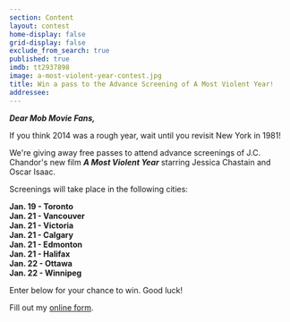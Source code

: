 ```yaml
---
section: Content
layout: contest
home-display: false
grid-display: false
exclude_from_search: true
published: true
imdb: tt2937898
image: a-most-violent-year-contest.jpg
title: Win a pass to the Advance Screening of A Most Violent Year!
addressee: 
---
```


***Dear Mob Movie Fans,***

If you think 2014 was a rough year, wait until you revisit New York in 1981!

We're giving away free passes to attend advance screenings of J.C. Chandor's new film ***A Most Violent Year*** starring Jessica Chastain and Oscar Isaac. 

Screenings will take place in the following cities:

**Jan. 19 - Toronto**  
**Jan. 21 - Vancouver**  
**Jan. 21 - Victoria**  
**Jan. 21 - Calgary**  
**Jan. 21 - Edmonton**  
**Jan. 21 - Halifax**  
**Jan. 22 - Ottawa**  
**Jan. 22 - Winnipeg**

Enter below for your chance to win.  Good luck!

<div id="wufoo-z1ma9wex03mr6tm">
Fill out my <a href="https://dearcastandcrew.wufoo.com/forms/z1ma9wex03mr6tm">online form</a>.
</div>
<script type="text/javascript">var z1ma9wex03mr6tm;(function(d, t) {
var s = d.createElement(t), options = {
'userName':'dearcastandcrew',
'formHash':'z1ma9wex03mr6tm',
'autoResize':true,
'height':'485',
'async':true,
'host':'wufoo.com',
'header':'hide',
'ssl':true};
s.src = ('https:' == d.location.protocol ? 'https://' : 'http://') + 'www.wufoo.com/scripts/embed/form.js';
s.onload = s.onreadystatechange = function() {
var rs = this.readyState; if (rs) if (rs != 'complete') if (rs != 'loaded') return;
try { z1ma9wex03mr6tm = new WufooForm();z1ma9wex03mr6tm.initialize(options);z1ma9wex03mr6tm.display(); } catch (e) {}};
var scr = d.getElementsByTagName(t)[0], par = scr.parentNode; par.insertBefore(s, scr);
})(document, 'script');</script>
